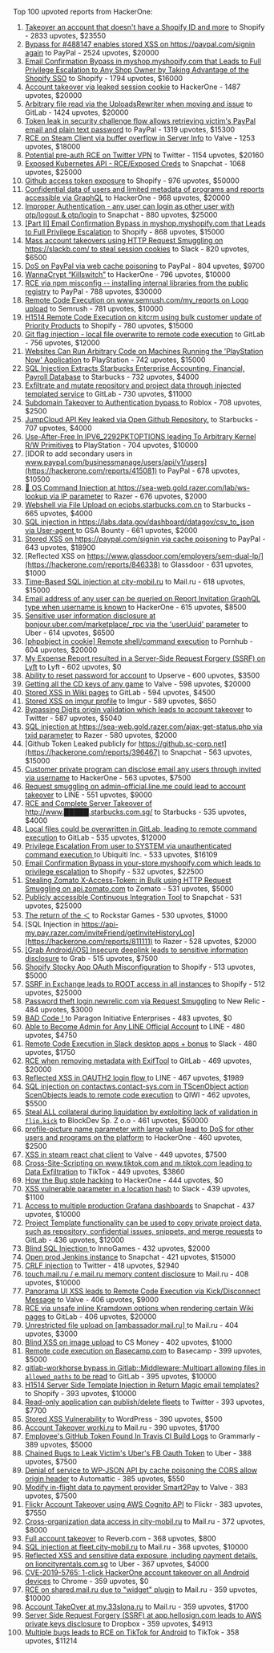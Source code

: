 Top 100 upvoted reports from HackerOne:

1. [Takeover an account that doesn't have a Shopify ID and more](https://hackerone.com/reports/867513) to Shopify - 2833 upvotes, $23550
2. [Bypass for #488147 enables stored XSS on https://paypal.com/signin again](https://hackerone.com/reports/510152) to PayPal - 2524 upvotes, $20000
3. [Email Confirmation Bypass in myshop.myshopify.com that Leads to Full Privilege Escalation to Any Shop Owner by Taking Advantage of the Shopify SSO](https://hackerone.com/reports/791775) to Shopify - 1794 upvotes, $16000
4. [Account takeover via leaked session cookie](https://hackerone.com/reports/745324) to HackerOne - 1487 upvotes, $20000
5. [Arbitrary file read via the UploadsRewriter when moving and issue](https://hackerone.com/reports/827052) to GitLab - 1424 upvotes, $20000
6. [Token leak in security challenge flow allows retrieving victim's PayPal email and plain text password](https://hackerone.com/reports/739737) to PayPal - 1319 upvotes, $15300
7. [RCE on Steam Client via buffer overflow in Server Info](https://hackerone.com/reports/470520) to Valve - 1253 upvotes, $18000
8. [Potential pre-auth RCE on Twitter VPN](https://hackerone.com/reports/591295) to Twitter - 1154 upvotes, $20160
9. [Exposed Kubernetes API - RCE/Exposed Creds](https://hackerone.com/reports/455645) to Snapchat - 1068 upvotes, $25000
10. [Github access token exposure](https://hackerone.com/reports/1087489) to Shopify - 976 upvotes, $50000
11. [Confidential data of users and limited metadata of programs and reports accessible via GraphQL](https://hackerone.com/reports/489146) to HackerOne - 968 upvotes, $20000
12. [Improper Authentication - any user can login as other user with otp/logout & otp/login](https://hackerone.com/reports/921780) to Snapchat - 880 upvotes, $25000
13. [[Part II] Email Confirmation Bypass in myshop.myshopify.com that Leads to Full Privilege Escalation](https://hackerone.com/reports/796808) to Shopify - 868 upvotes, $15000
14. [Mass account takeovers using HTTP Request Smuggling on https://slackb.com/ to steal session cookies](https://hackerone.com/reports/737140) to Slack - 820 upvotes, $6500
15. [DoS on PayPal via web cache poisoning](https://hackerone.com/reports/622122) to PayPal - 804 upvotes, $9700
16. [WannaCrypt “Killswitch”](https://hackerone.com/reports/228648) to HackerOne - 796 upvotes, $10000
17. [RCE via npm misconfig -- installing internal libraries from the public registry](https://hackerone.com/reports/925585) to PayPal - 788 upvotes, $30000
18. [Remote Code Execution on www.semrush.com/my_reports on Logo upload](https://hackerone.com/reports/403417) to Semrush - 781 upvotes, $10000
19. [H1514 Remote Code Execution on kitcrm using bulk customer update of Priority Products](https://hackerone.com/reports/422944) to Shopify - 780 upvotes, $15000
20. [Git flag injection - local file overwrite to remote code execution](https://hackerone.com/reports/658013) to GitLab - 756 upvotes, $12000
21. [Websites Can Run Arbitrary Code on Machines Running the 'PlayStation Now' Application](https://hackerone.com/reports/873614) to PlayStation - 742 upvotes, $15000
22. [SQL Injection Extracts Starbucks Enterprise Accounting, Financial, Payroll Database](https://hackerone.com/reports/531051) to Starbucks - 732 upvotes, $4000
23. [Exfiltrate and mutate repository and project data through injected templated service](https://hackerone.com/reports/446585) to GitLab - 730 upvotes, $11000
24. [Subdomain Takeover to Authentication bypass ](https://hackerone.com/reports/335330) to Roblox - 708 upvotes, $2500
25. [JumpCloud API Key leaked via Open Github Repository.](https://hackerone.com/reports/716292) to Starbucks - 707 upvotes, $4000
26. [Use-After-Free In IPV6_2292PKTOPTIONS leading To Arbitrary Kernel R/W Primitives](https://hackerone.com/reports/826026) to PlayStation - 704 upvotes, $10000
27. [IDOR to add secondary users in www.paypal.com/businessmanage/users/api/v1/users](https://hackerone.com/reports/415081) to PayPal - 678 upvotes, $10500
28. [🐞 OS Command Injection at https://sea-web.gold.razer.com/lab/ws-lookup via IP parameter](https://hackerone.com/reports/821962) to Razer - 676 upvotes, $2000
29. [Webshell via File Upload on ecjobs.starbucks.com.cn](https://hackerone.com/reports/506646) to Starbucks - 665 upvotes, $4000
30. [SQL injection in https://labs.data.gov/dashboard/datagov/csv_to_json via User-agent ](https://hackerone.com/reports/297478) to GSA Bounty - 661 upvotes, $2000
31. [Stored XSS on https://paypal.com/signin via cache poisoning](https://hackerone.com/reports/488147) to PayPal - 643 upvotes, $18900
32. [Reflected XSS on https://www.glassdoor.com/employers/sem-dual-lp/](https://hackerone.com/reports/846338) to Glassdoor - 631 upvotes, $1000
33. [Time-Based SQL injection at city-mobil.ru](https://hackerone.com/reports/868436) to Mail.ru - 618 upvotes, $15000
34. [Email address of any user can be queried on Report Invitation GraphQL type when username is known](https://hackerone.com/reports/792927) to HackerOne - 615 upvotes, $8500
35. [Sensitive user information disclosure at bonjour.uber.com/marketplace/_rpc via the 'userUuid' parameter](https://hackerone.com/reports/542340) to Uber - 614 upvotes, $6500
36. [[phpobject in cookie] Remote shell/command execution](https://hackerone.com/reports/141956) to Pornhub - 604 upvotes, $20000
37. [My Expense Report resulted in a Server-Side Request Forgery (SSRF) on Lyft](https://hackerone.com/reports/885975) to Lyft - 602 upvotes, $0
38. [Ability to reset password for account](https://hackerone.com/reports/322985) to Upserve  - 600 upvotes, $3500
39. [Getting all the CD keys of any game](https://hackerone.com/reports/391217) to Valve - 598 upvotes, $20000
40. [Stored XSS in Wiki pages](https://hackerone.com/reports/526325) to GitLab - 594 upvotes, $4500
41. [Stored XSS on imgur profile](https://hackerone.com/reports/484434) to Imgur - 589 upvotes, $650
42. [Bypassing Digits origin validation which leads to account takeover](https://hackerone.com/reports/129873) to Twitter - 587 upvotes, $5040
43. [SQL injection at https://sea-web.gold.razer.com/ajax-get-status.php via txid parameter](https://hackerone.com/reports/819738) to Razer - 580 upvotes, $2000
44. [Github Token Leaked publicly for https://github.sc-corp.net](https://hackerone.com/reports/396467) to Snapchat - 563 upvotes, $15000
45. [Customer private program can disclose email any users through invited via username](https://hackerone.com/reports/807448) to HackerOne - 563 upvotes, $7500
46. [Request smuggling on admin-official.line.me could lead to account takeover](https://hackerone.com/reports/740037) to LINE - 551 upvotes, $9000
47. [RCE and Complete Server Takeover of http://www.█████.starbucks.com.sg/](https://hackerone.com/reports/502758) to Starbucks - 535 upvotes, $4000
48. [Local files could be overwritten in GitLab, leading to remote command execution](https://hackerone.com/reports/587854) to GitLab - 535 upvotes, $12000
49. [Privilege Escalation From user to SYSTEM via unauthenticated command execution ](https://hackerone.com/reports/544928) to Ubiquiti Inc. - 533 upvotes, $16109
50. [Email Confirmation Bypass in your-store.myshopify.com which leads to privilege escalation](https://hackerone.com/reports/910300) to Shopify - 532 upvotes, $22500
51. [Stealing Zomato X-Access-Token: in Bulk using HTTP Request Smuggling on api.zomato.com](https://hackerone.com/reports/771666) to Zomato - 531 upvotes, $5000
52. [Publicly accessible Continuous Integration Tool](https://hackerone.com/reports/313457) to Snapchat - 531 upvotes, $25000
53. [The return of the ＜](https://hackerone.com/reports/639684) to Rockstar Games - 530 upvotes, $1000
54. [SQL Injection in https://api-my.pay.razer.com/inviteFriend/getInviteHistoryLog](https://hackerone.com/reports/811111) to Razer - 528 upvotes, $2000
55. [[Grab Android/iOS] Insecure deeplink leads to sensitive information disclosure](https://hackerone.com/reports/401793) to Grab - 515 upvotes, $7500
56. [Shopify Stocky App OAuth Misconfiguration](https://hackerone.com/reports/740989) to Shopify - 513 upvotes, $5000
57. [SSRF in Exchange leads to ROOT access in all instances](https://hackerone.com/reports/341876) to Shopify - 512 upvotes, $25000
58. [Password theft login.newrelic.com via Request Smuggling](https://hackerone.com/reports/498052) to New Relic - 484 upvotes, $3000
59. [BAD Code ! ](https://hackerone.com/reports/180074) to Paragon Initiative Enterprises - 483 upvotes, $0
60. [Able to Become Admin for Any LINE Official Account](https://hackerone.com/reports/698579) to LINE - 480 upvotes, $4750
61. [Remote Code Execution in Slack desktop apps + bonus](https://hackerone.com/reports/783877) to Slack - 480 upvotes, $1750
62. [RCE when removing metadata with ExifTool](https://hackerone.com/reports/1154542) to GitLab - 469 upvotes, $20000
63. [Reflected XSS in OAUTH2 login flow ](https://hackerone.com/reports/697099) to LINE - 467 upvotes, $1989
64. [SQL injection on contactws.contact-sys.com in TScenObject action ScenObjects leads to remote code execution](https://hackerone.com/reports/816254) to QIWI - 462 upvotes, $5500
65. [Steal ALL collateral during liquidation by exploiting lack of validation in `flip.kick`](https://hackerone.com/reports/684092) to BlockDev Sp. Z o.o - 461 upvotes, $50000
66. [profile-picture name parameter with large value lead to DoS for other users and programs on the platform](https://hackerone.com/reports/764434) to HackerOne - 460 upvotes, $2500
67. [XSS in steam react chat client](https://hackerone.com/reports/409850) to Valve - 449 upvotes, $7500
68. [Cross-Site-Scripting on www.tiktok.com and m.tiktok.com leading to Data Exfiltration](https://hackerone.com/reports/968082) to TikTok - 449 upvotes, $3860
69. [How the Bug stole hacking](https://hackerone.com/reports/762510) to HackerOne - 444 upvotes, $0
70. [XSS vulnerable parameter in a location hash](https://hackerone.com/reports/146336) to Slack - 439 upvotes, $1100
71. [Access to multiple production Grafana dashboards](https://hackerone.com/reports/663628) to Snapchat - 437 upvotes, $10000
72. [Project Template functionality can be used to copy private project data, such as repository, confidential issues, snippets, and merge requests](https://hackerone.com/reports/689314) to GitLab - 436 upvotes, $12000
73. [Blind SQL Injection ](https://hackerone.com/reports/758654) to InnoGames - 432 upvotes, $2000
74. [Open prod Jenkins instance](https://hackerone.com/reports/231460) to Snapchat - 421 upvotes, $15000
75. [CRLF injection](https://hackerone.com/reports/446271) to Twitter - 418 upvotes, $2940
76. [touch.mail.ru / e.mail.ru memory content disclosure](https://hackerone.com/reports/513236) to Mail.ru - 408 upvotes, $10000
77. [Panorama UI XSS leads to Remote Code Execution via Kick/Disconnect Message](https://hackerone.com/reports/631956) to Valve - 406 upvotes, $9000
78. [RCE via unsafe inline Kramdown options when rendering certain Wiki pages](https://hackerone.com/reports/1125425) to GitLab - 406 upvotes, $20000
79. [Unrestricted file upload on [ambassador.mail.ru] ](https://hackerone.com/reports/854032) to Mail.ru - 404 upvotes, $3000
80. [Blind XSS on image upload](https://hackerone.com/reports/1010466) to CS Money - 402 upvotes, $1000
81. [Remote code execution on Basecamp.com](https://hackerone.com/reports/365271) to Basecamp - 399 upvotes, $5000
82. [gitlab-workhorse bypass in Gitlab::Middleware::Multipart allowing files in `allowed_paths` to be read](https://hackerone.com/reports/850447) to GitLab - 395 upvotes, $10000
83. [H1514 Server Side Template Injection in Return Magic email templates?](https://hackerone.com/reports/423541) to Shopify - 393 upvotes, $10000
84. [Read-only application can publish/delete fleets](https://hackerone.com/reports/1032468) to Twitter - 393 upvotes, $7700
85. [Stored XSS Vulnerability](https://hackerone.com/reports/643908) to WordPress - 390 upvotes, $500
86. [Account Takeover worki.ru](https://hackerone.com/reports/744662) to Mail.ru - 390 upvotes, $1700
87. [Employee's GitHub Token Found In Travis CI Build Logs](https://hackerone.com/reports/496937) to Grammarly - 389 upvotes, $5000
88. [Chained Bugs to Leak Victim's Uber's FB Oauth Token](https://hackerone.com/reports/202781) to Uber - 388 upvotes, $7500
89. [Denial of service to WP-JSON API by cache poisoning the CORS allow origin header](https://hackerone.com/reports/591302) to Automattic - 385 upvotes, $550
90. [Modify in-flight data to payment provider Smart2Pay](https://hackerone.com/reports/1295844) to Valve - 383 upvotes, $7500
91. [Flickr Account Takeover using AWS Cognito API](https://hackerone.com/reports/1342088) to Flickr - 383 upvotes, $7550
92. [Cross-organization data access in city-mobil.ru](https://hackerone.com/reports/863983) to Mail.ru - 372 upvotes, $8000
93. [Full account takeover](https://hackerone.com/reports/314808) to Reverb.com - 368 upvotes, $800
94. [SQL injection at fleet.city-mobil.ru](https://hackerone.com/reports/881901) to Mail.ru - 368 upvotes, $10000
95. [Reflected XSS and sensitive data exposure, including payment details, on lioncityrentals.com.sg](https://hackerone.com/reports/340431) to Uber - 367 upvotes, $4000
96. [CVE-2019-5765: 1-click HackerOne account takeover on all Android devices](https://hackerone.com/reports/563870) to Chrome - 359 upvotes, $0
97. [RCE on shared.mail.ru due to "widget" plugin](https://hackerone.com/reports/518637) to Mail.ru - 359 upvotes, $10000
98. [Account TakeOver at my.33slona.ru](https://hackerone.com/reports/773519) to Mail.ru - 359 upvotes, $1700
99. [Server Side Request Forgery (SSRF) at app.hellosign.com leads to AWS private keys disclosure](https://hackerone.com/reports/923132) to Dropbox - 359 upvotes, $4913
100. [Multiple bugs leads to RCE on TikTok for Android](https://hackerone.com/reports/1065500) to TikTok - 358 upvotes, $11214
